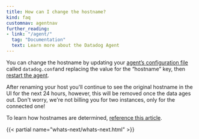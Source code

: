 ```yaml
---
title: How can I change the hostname?
kind: faq
customnav: agentnav
further_reading:
- link: "/agent/"
  tag: "Documentation"
  text: Learn more about the Datadog Agent
---
```


You can change the hostname by updating your [agent’s configuration file](/agent/faq/where-is-the-configuration-file-for-the-agent) called `datadog.conf`and replacing the value for the “hostname” key, then [restart the agent](/agent/faq/start-stop-restart-the-datadog-agent).

After renaming your host you'll continue to see the original hostname in the UI for the next 24 hours, however, this will be removed once the data ages out. Don't worry, we're not billing you for two instances, only for the connected one!

To learn how hostnames are determined, [reference this article](/agent/faq/how-does-datadog-determine-the-agent-hostname).

{{< partial name="whats-next/whats-next.html" >}}